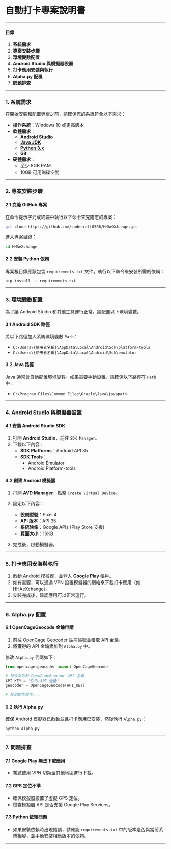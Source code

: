 # 自動打卡專案說明書

---

#### 目錄
1. **系統需求**
2. **專案安裝步驟**
3. **環境變數配置**
4. **Android Studio 與模擬器設置**
5. **打卡應用安裝與執行**
6. **Alpha.py 配置**
7. **問題排查**

---

### 1. 系統需求

在開始安裝和配置專案之前，請確保您的系統符合以下需求：

- **操作系統**：Windows 10 或更高版本
- **軟體需求**：
  - **[Android Studio](https://developer.android.com/studio?hl=zh-tw)**
  - **[Java JDK](https://www.oracle.com/java/technologies/downloads/#jdk23-windows)**
  - **[Python 3.x](https://www.python.org/)**
  - **Git**
- **硬體需求**：
  - 至少 8GB RAM
  - 10GB 可用磁碟空間

---

### 2. 專案安裝步驟

#### 2.1 克隆 GitHub 專案

在命令提示字元或終端中執行以下命令來克隆您的專案：

```bash
git clone https://github.com/codecraft0506/HHAeXchange.git
```

進入專案目錄：

```bash
cd HHAeXchange
```

#### 2.2 安裝 Python 依賴

專案根目錄應該包含 `requirements.txt` 文件。執行以下命令來安裝所需的依賴：

```bash
pip install -r requirements.txt
```

---

### 3. 環境變數配置

為了讓 Android Studio 和其他工具運行正常，請配置以下環境變數。

#### 3.1 Android SDK 路徑

將以下路徑加入系統環境變數 `Path`：

- `C:\Users\{使用者名稱}\AppData\Local\Android\Sdk\platform-tools`
- `C:\Users\{使用者名稱}\AppData\Local\Android\Sdk\emulator`

#### 3.2 Java 路徑

Java 通常會自動配置環境變數。如果需要手動設置，請確保以下路徑在 `Path` 中：

- `C:\Program Files\Common Files\Oracle\Java\javapath`

---

### 4. Android Studio 與模擬器設置

#### 4.1 安裝 Android Studio SDK

1. 打開 **Android Studio**，前往 `SDK Manager`。
2. 下載以下內容：
   - **SDK Platforms**：Android API 35
   - **SDK Tools**：
     - Android Emulator
     - Android Platform-tools

#### 4.2 創建 Android 模擬器

1. 打開 **AVD Manager**，點擊 `Create Virtual Device`。
2. 設定以下內容：
   - **設備型號**：Pixel 4
   - **API 版本**：API 35
   - **系統映像**：Google APIs (Play Store 支援)
   - **頁面大小**：16KB

3. 完成後，啟動模擬器。

---

### 5. 打卡應用安裝與執行

1. 啟動 Android 模擬器，並登入 **Google Play** 帳戶。
2. 如有需要，可以通過 VPN 設置模擬器的網絡來下載打卡應用（如 HHAeXchange）。
3. 安裝完成後，確認應用可以正常運行。

---

### 6. Alpha.py 配置

#### 6.1 OpenCageGeocode 金鑰申請

1. 前往 [OpenCage Geocoder](https://opencagedata.com/) 註冊帳號並獲取 API 金鑰。
2. 將獲得的 API 金鑰添加到 `Alpha.py` 中。

修改 `Alpha.py` 代碼如下：

```python
from opencage.geocoder import OpenCageGeocode

# 替換為你的 OpenCageGeocode API 金鑰
API_KEY = '你的 API 金鑰'
geocoder = OpenCageGeocode(API_KEY)

# 其他腳本操作...
```

#### 6.2 執行 Alpha.py

確保 Android 模擬器已啟動並且打卡應用已安裝，然後執行 `Alpha.py`：

```bash
python Alpha.py
```

---

### 7. 問題排查

#### 7.1 Google Play 無法下載應用
- 嘗試使用 VPN 切換至其他地區進行下載。

#### 7.2 GPS 定位不準
- 確保模擬器設置了虛擬 GPS 定位。
- 檢查模擬器 API 是否支援 Google Play Services。

#### 7.3 Python 依賴問題
- 如果安裝依賴時出現錯誤，請確認 `requirements.txt` 中的版本是否與當前系統相容，並手動安裝相應版本的依賴。

---

